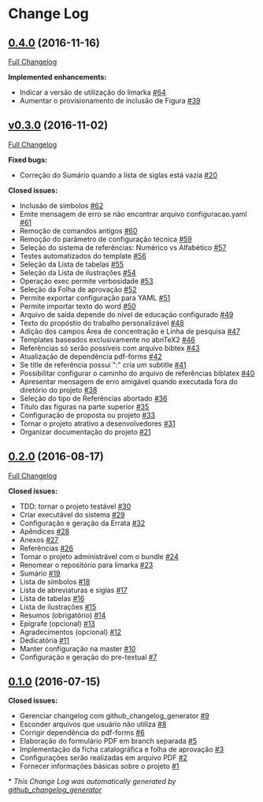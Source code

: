 # Change Log

## [0.4.0](https://github.com/abntex/limarka/tree/0.4.0) (2016-11-16)
[Full Changelog](https://github.com/abntex/limarka/compare/v0.3.0...0.4.0)

**Implemented enhancements:**

- Indicar a versão de utilização do limarka [\#64](https://github.com/abntex/limarka/issues/64)
- Aumentar o provisionamento de inclusão de Figura [\#39](https://github.com/abntex/limarka/issues/39)

## [v0.3.0](https://github.com/abntex/limarka/tree/v0.3.0) (2016-11-02)
[Full Changelog](https://github.com/abntex/limarka/compare/0.2.0...v0.3.0)

**Fixed bugs:**

- Correção do Sumário quando a lista de siglas está vazia [\#20](https://github.com/abntex/limarka/issues/20)

**Closed issues:**

- Inclusão de simbolos [\#62](https://github.com/abntex/limarka/issues/62)
- Emite mensagem de erro se não encontrar arquivo configuracao.yaml [\#61](https://github.com/abntex/limarka/issues/61)
- Remoção de comandos antigos [\#60](https://github.com/abntex/limarka/issues/60)
- Remoção do parâmetro de configuração técnica [\#59](https://github.com/abntex/limarka/issues/59)
- Seleção do sistema de referências: Numérico vs Alfabético [\#57](https://github.com/abntex/limarka/issues/57)
- Testes automatizados do template [\#56](https://github.com/abntex/limarka/issues/56)
- Seleção da Lista de tabelas [\#55](https://github.com/abntex/limarka/issues/55)
- Seleção da Lista de ilustrações [\#54](https://github.com/abntex/limarka/issues/54)
- Operação exec permite verbosidade [\#53](https://github.com/abntex/limarka/issues/53)
- Seleção da Folha de aprovação [\#52](https://github.com/abntex/limarka/issues/52)
- Permite exportar configuração para YAML [\#51](https://github.com/abntex/limarka/issues/51)
- Permite importar texto do word [\#50](https://github.com/abntex/limarka/issues/50)
- Arquivo de saída depende do nível de educação configurado [\#49](https://github.com/abntex/limarka/issues/49)
- Texto do propóstio do trabalho personalizável [\#48](https://github.com/abntex/limarka/issues/48)
- Adição dos campos Área de concentração e Linha de pesquisa [\#47](https://github.com/abntex/limarka/issues/47)
- Templates baseados exclusivamente no abnTeX2 [\#46](https://github.com/abntex/limarka/issues/46)
- Referências só serão possíveis com arquivo bibtex [\#43](https://github.com/abntex/limarka/issues/43)
- Atualização de dependência pdf-forms [\#42](https://github.com/abntex/limarka/issues/42)
- Se title de referência possui ":" cria um subtitle [\#41](https://github.com/abntex/limarka/issues/41)
- Possibilitar configurar o caminho do arquivo de referências biblatex [\#40](https://github.com/abntex/limarka/issues/40)
- Apresentar mensagem de erro amigável quando executada fora do diretório do projeto [\#38](https://github.com/abntex/limarka/issues/38)
- Seleção do tipo de Referências abortado [\#36](https://github.com/abntex/limarka/issues/36)
- Título das figuras na parte superior [\#35](https://github.com/abntex/limarka/issues/35)
- Configuração de proposta ou projeto [\#33](https://github.com/abntex/limarka/issues/33)
- Tornar o projeto atrativo a desenvolvedores [\#31](https://github.com/abntex/limarka/issues/31)
- Organizar documentação do projeto [\#21](https://github.com/abntex/limarka/issues/21)

## [0.2.0](https://github.com/abntex/limarka/tree/0.2.0) (2016-08-17)
[Full Changelog](https://github.com/abntex/limarka/compare/0.1.0...0.2.0)

**Closed issues:**

- TDD: tornar o projeto testável [\#30](https://github.com/abntex/limarka/issues/30)
- Criar executável do sistema [\#29](https://github.com/abntex/limarka/issues/29)
- Configuração e geração da Errata [\#32](https://github.com/abntex/limarka/issues/32)
- Apêndices [\#28](https://github.com/abntex/limarka/issues/28)
- Anexos [\#27](https://github.com/abntex/limarka/issues/27)
- Referências [\#26](https://github.com/abntex/limarka/issues/26)
- Tornar o projeto administrável com o bundle [\#24](https://github.com/abntex/limarka/issues/24)
- Renomear o repositório para limarka [\#23](https://github.com/abntex/limarka/issues/23)
- Sumário [\#19](https://github.com/abntex/limarka/issues/19)
- Lista de símbolos [\#18](https://github.com/abntex/limarka/issues/18)
- Lista de abreviaturas e siglas [\#17](https://github.com/abntex/limarka/issues/17)
- Lista de tabelas [\#16](https://github.com/abntex/limarka/issues/16)
- Lista de ilustrações [\#15](https://github.com/abntex/limarka/issues/15)
- Resumos \(obrigatório\) [\#14](https://github.com/abntex/limarka/issues/14)
- Epígrafe \(opcional\) [\#13](https://github.com/abntex/limarka/issues/13)
- Agradecimentos \(opcional\) [\#12](https://github.com/abntex/limarka/issues/12)
- Dedicatória [\#11](https://github.com/abntex/limarka/issues/11)
- Manter configuração na master [\#10](https://github.com/abntex/limarka/issues/10)
- Configuração e geração do pre-textual [\#7](https://github.com/abntex/limarka/issues/7)

## [0.1.0](https://github.com/abntex/limarka/tree/0.1.0) (2016-07-15)
**Closed issues:**

- Gerenciar changelog com github\_changelog\_generator [\#9](https://github.com/abntex/limarka/issues/9)
- Esconder arquivos que usuário não utiliza [\#8](https://github.com/abntex/limarka/issues/8)
- Corrigir dependência do pdf-forms [\#6](https://github.com/abntex/limarka/issues/6)
- Elaboração do formulário PDF em branch separada [\#5](https://github.com/abntex/limarka/issues/5)
- Implementação da ficha catalográfica e folha de aprovação [\#3](https://github.com/abntex/limarka/issues/3)
- Configurações serão realizadas em arquivo PDF [\#2](https://github.com/abntex/limarka/issues/2)
- Fornecer informações básicas sobre o projeto [\#1](https://github.com/abntex/limarka/issues/1)



\* *This Change Log was automatically generated by [github_changelog_generator](https://github.com/skywinder/Github-Changelog-Generator)*